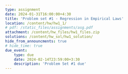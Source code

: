 ```yaml
---
type: assignment
date: 2024-01-31T16:00:00+4:30
title: 'Problem set #1 - Regression in Empirical Laws'
location: /content/hw/hw1_1/
# pdf: /static_files/assignments/asg.pdf
attachment: /content/hw_files/hw1_files.zip
solutions: /content/hw_sol/hw1_solution/
hide_from_announcments: true 
# hide_time: true 
due_event: 
    type: due
    date: 2024-02-14T23:59:00+3:30
    description: 'Problem Set #1 due'
---
```


